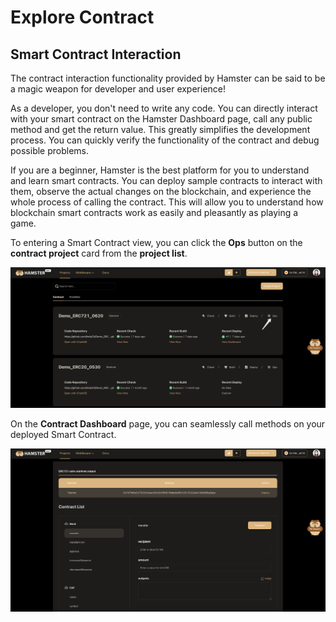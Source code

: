 
# Explore Contract

## Smart Contract Interaction

The contract interaction functionality provided by Hamster can be said to be a magic weapon for developer and user experience!

As a developer, you don't need to write any code. You can directly interact with your smart contract on the Hamster Dashboard page, call any public method and get the return value. This greatly simplifies the development process. You can quickly verify the functionality of the contract and debug possible problems.

If you are a beginner, Hamster is the best platform for you to understand and learn smart contracts. You can deploy sample contracts to interact with them, observe the actual changes on the blockchain, and experience the whole process of calling the contract. This will allow you to understand how blockchain smart contracts work as easily and pleasantly as playing a game.

To entering a Smart Contract view, you can click the **Ops** button on the **contract project** card from the **project list**.

![createProject](./img/explorContract.png)

On the **Contract Dashboard** page, you can seamlessly call methods on your deployed Smart Contract.

![createProject](./img/explorContract2.png)
